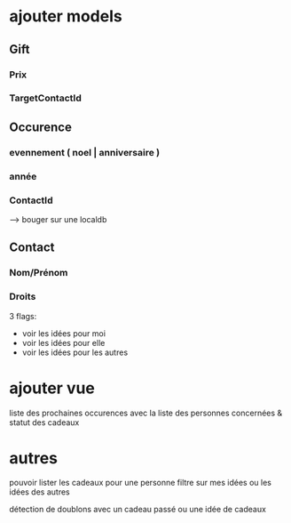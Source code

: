 # ajouter models

## Gift
### Prix
### TargetContactId

## Occurence
### evennement ( noel | anniversaire )
### année
### ContactId

--> bouger sur une localdb

## Contact
### Nom/Prénom
### Droits
3 flags:
- voir les idées pour moi
- voir les idées pour elle
- voir les idées pour les autres

# ajouter vue
liste des prochaines occurences avec la liste des personnes concernées & statut des cadeaux

# autres
pouvoir lister les cadeaux pour une personne
    filtre sur mes idées ou les idées des autres

détection de doublons avec un cadeau passé ou une idée de cadeaux